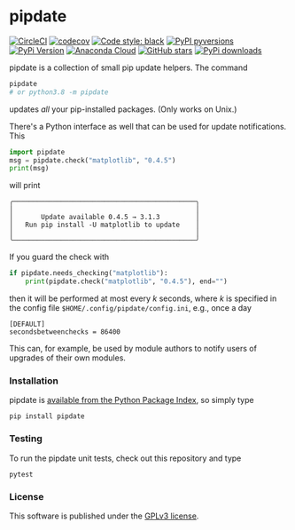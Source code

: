 # pipdate

[![CircleCI](https://img.shields.io/circleci/project/github/nschloe/pipdate/master.svg?style=flat-square)](https://circleci.com/gh/nschloe/pipdate/tree/master)
[![codecov](https://img.shields.io/codecov/c/github/nschloe/pipdate.svg?style=flat-square)](https://codecov.io/gh/nschloe/pipdate)
[![Code style: black](https://img.shields.io/badge/code%20style-black-000000.svg?style=flat-square)](https://github.com/psf/black)
[![PyPI pyversions](https://img.shields.io/pypi/pyversions/pipdate.svg?style=flat-square)](https://pypi.org/pypi/pipdate/)
[![PyPi Version](https://img.shields.io/pypi/v/pipdate.svg?style=flat-square)](https://pypi.python.org/pypi/pipdate)
[![Anaconda Cloud](https://anaconda.org/conda-forge/pipdate/badges/version.svg?=style=flat-square)](https://anaconda.org/conda-forge/pipdate/)
[![GitHub stars](https://img.shields.io/github/stars/nschloe/pipdate.svg?style=flat-square&logo=github&label=Stars&logoColor=white)](https://github.com/nschloe/pipdate)
[![PyPi downloads](https://img.shields.io/pypi/dm/pipdate.svg?style=flat-square)](https://pypistats.org/packages/pipdate)

pipdate is a collection of small pip update helpers. The command
```bash
pipdate
# or python3.8 -m pipdate
```
updates _all_ your pip-installed packages. (Only works on Unix.)

There's a Python interface as well that can be used for update notifications.
This
```python
import pipdate
msg = pipdate.check("matplotlib", "0.4.5")
print(msg)
```
will print
```
╭──────────────────────────────────────────────╮
│                                              │
│       Update available 0.4.5 → 3.1.3         │
│   Run pip install -U matplotlib to update    │
│                                              │
╰──────────────────────────────────────────────╯
```

If you guard the check with
```python
if pipdate.needs_checking("matplotlib"):
    print(pipdate.check("matplotlib", "0.4.5"), end="")
```
then it will be performed at most every _k_ seconds, where _k_ is specified
in the config file `$HOME/.config/pipdate/config.ini`, e.g., once a day
```
[DEFAULT]
secondsbetweenchecks = 86400
```
This can, for example, be used by module authors to notify users of upgrades of
their own modules.

### Installation

pipdate is [available from the Python Package
Index](https://pypi.org/project/pipdate/), so simply type
```
pip install pipdate
```

### Testing

To run the pipdate unit tests, check out this repository and type
```
pytest
```

### License

This software is published under the [GPLv3 license](https://www.gnu.org/licenses/gpl-3.0.en.html).
